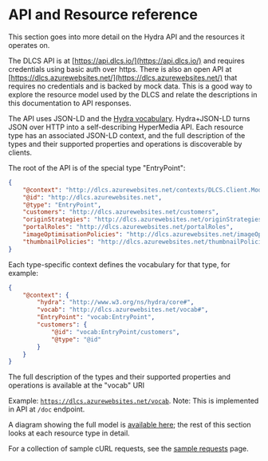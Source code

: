 # API and Resource reference

This section goes into more detail on the Hydra API and the resources it operates on.

The DLCS API is at [https://api.dlcs.io/](https://api.dlcs.io/) and requires credentials using basic auth over https. There is also an open API at [https://dlcs.azurewebsites.net/](https://dlcs.azurewebsites.net/) that requires no credentials and is backed by mock data. This is a good way to explore the resource model used by the DLCS and relate the descriptions in this documentation to API responses.

The API uses JSON-LD and the [Hydra vocabulary](http://www.hydra-cg.com/). Hydra+JSON-LD turns JSON over HTTP into a self-describing HyperMedia API. Each resource type has an associated JSON-LD context, and the full description of the types and their supported properties and operations is discoverable by clients.

The root of the API is of the special type "EntryPoint":

```json
{
    "@context": "http://dlcs.azurewebsites.net/contexts/DLCS.Client.Model.EntryPoint.jsonld",
    "@id": "http://dlcs.azurewebsites.net",
    "@type": "EntryPoint",
    "customers": "http://dlcs.azurewebsites.net/customers",
    "originStrategies": "http://dlcs.azurewebsites.net/originStrategies",
    "portalRoles": "http://dlcs.azurewebsites.net/portalRoles",
    "imageOptimisationPolicies": "http://dlcs.azurewebsites.net/imageOptimisationPolicies",
    "thumbnailPolicies": "http://dlcs.azurewebsites.net/thumbnailPolicies"
}
```

Each type-specific context defines the vocabulary for that type, for example:

```json
{
    "@context": {
        "hydra": "http://www.w3.org/ns/hydra/core#",
        "vocab": "http://dlcs.azurewebsites.net/vocab#",
        "EntryPoint": "vocab:EntryPoint",
        "customers": {
            "@id": "vocab:EntryPoint/customers",
            "@type": "@id"
        }
    }
}
```

The full description of the types and their supported properties and operations is available at the "vocab" URI 

Example: [`https://dlcs.azurewebsites.net/vocab`](https://dlcs.azurewebsites.net/vocab). Note: This is implemented in API at `/doc` endpoint.

A diagram showing the full model is [available here](resource_model.md); the rest of this section looks at each resource type in detail.

For a collection of sample cURL requests, see the [sample requests](../walkthroughs/sample_requests.md) page.

